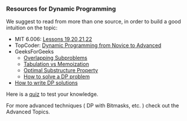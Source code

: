 ### Resources for Dynamic Programming

We suggest to read from more than one source, in order to build a good intuition on the topic:

* MIT 6.006: [Lessons 19,20,21,22](https://www.youtube.com/playlist?list=PLUl4u3cNGP61Oq3tWYp6V_F-5jb5L2iHb)
* TopCoder: [Dynamic Programming from Novice to Advanced](https://www.topcoder.com/community/data-science/data-science-tutorials/dynamic-programming-from-novice-to-advanced/)
* GeeksForGeeks
    * [Overlapping Subproblems](https://www.geeksforgeeks.org/dynamic-programming-set-1/)
    * [Tabulation vs Memoization](https://www.geeksforgeeks.org/tabulation-vs-memoizatation/)
    * [Optimal Substructure Property](https://www.geeksforgeeks.org/dynamic-programming-set-2-optimal-substructure-property/)
    * [How to solve a DP problem](https://www.geeksforgeeks.org/solve-dynamic-programming-problem/)  
* [How to write DP solutions](https://www.quora.com/Are-there-any-good-resources-or-tutorials-for-dynamic-programming-DP-besides-the-TopCoder-tutorial/answer/Michal-Danilák)

Here is a [quiz](https://www.commonlounge.com/discussion/cdbbfe83bcd64281964b788969247253) to test your knowledge.

For more advanced techniques ( DP with Bitmasks, etc. ) check out the Advanced Topics.
